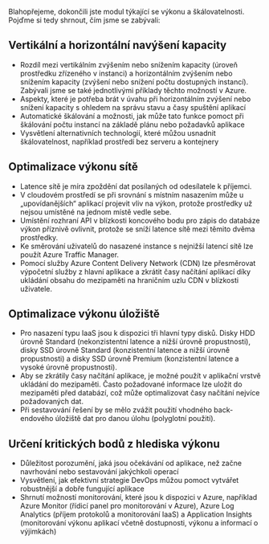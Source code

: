 Blahopřejeme, dokončili jste modul týkající se výkonu a škálovatelnosti. Pojďme si tedy shrnout, čím jsme se zabývali:

## <a name="scaling-up-and-scaling-out"></a>Vertikální a horizontální navýšení kapacity

- Rozdíl mezi vertikálním zvýšením nebo snížením kapacity (úroveň prostředku zřízeného v instanci) a horizontálním zvýšením nebo snížením kapacity (zvýšení nebo snížení počtu dostupných instancí). Zabývali jsme se také jednotlivými příklady těchto možností v Azure.
- Aspekty, které je potřeba brát v úvahu při horizontálním zvýšení nebo snížení kapacity s ohledem na správu stavu a časy spuštění aplikací
- Automatické škálování a možnosti, jak může tato funkce pomoct při škálování počtu instancí na základě plánu nebo požadavků aplikace
- Vysvětlení alternativních technologií, které můžou usnadnit škálovatelnost, například prostředí bez serveru a kontejnery

## <a name="optimize-network-performance"></a>Optimalizace výkonu sítě

- Latence sítě je míra zpoždění dat posílaných od odesílatele k příjemci.
- V cloudovém prostředí se při srovnání s místním nasazením může u „upovídanějších“ aplikací projevit vliv na výkon, protože prostředky už nejsou umístěné na jednom místě vedle sebe.
- Umístění rozhraní API v blízkosti koncového bodu pro zápis do databáze výkon příznivě ovlivnit, protože se sníží latence sítě mezi těmito dvěma prostředky.
- Ke směrování uživatelů do nasazené instance s nejnižší latencí sítě lze použít Azure Traffic Manager.
- Pomocí služby Azure Content Delivery Network (CDN) lze přesměrovat výpočetní služby z hlavní aplikace a zkrátit časy načítání aplikací díky ukládání obsahu do mezipaměti na hraničním uzlu CDN v blízkosti uživatele.

## <a name="optimize-storage-performance"></a>Optimalizace výkonu úložiště

- Pro nasazení typu IaaS jsou k dispozici tři hlavní typy disků. Disky HDD úrovně Standard (nekonzistentní latence a nižší úrovně propustnosti), disky SSD úrovně Standard (konzistentní latence a nižší úrovně propustnosti) a disky SSD úrovně Premium (konzistentní latence a vysoké úrovně propustnosti).
- Aby se zkrátily časy načítání aplikace, je možné použít v aplikační vrstvě ukládání do mezipaměti. Často požadované informace lze uložit do mezipaměti před databází, což může optimalizovat časy načítání nejvíce požadovaných dat.
- Při sestavování řešení by se mělo zvážit použití vhodného back-endového úložiště dat pro danou úlohu (polyglotní použití).

## <a name="identify-performance-bottlenecks"></a>Určení kritických bodů z hlediska výkonu

- Důležitost porozumění, jaká jsou očekávání od aplikace, než začne navrhování nebo sestavování jakýchkoli operací
- Vysvětlení, jak efektivní strategie DevOps můžou pomoct vytvářet robustnější a dobře fungující aplikace
- Shrnutí možností monitorování, které jsou k dispozici v Azure, například Azure Monitor (řídicí panel pro monitorování v Azure), Azure Log Analytics (příjem protokolů a monitorování IaaS) a Application Insights (monitorování výkonu aplikací včetně dostupnosti, výkonu a informací o výjimkách)
